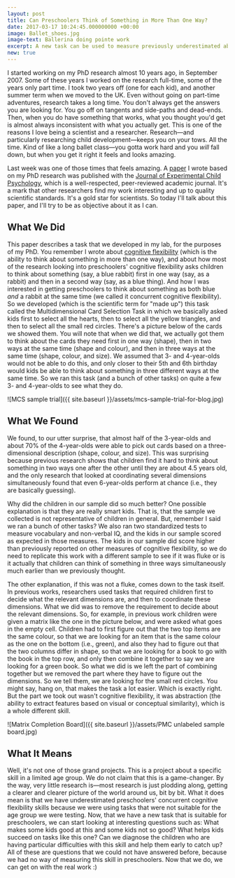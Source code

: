 ```yaml
---
layout: post
title: Can Preschoolers Think of Something in More Than One Way?
date: 2017-03-17 10:24:45.000000000 +00:00
image: Ballet_shoes.jpg
image-text: Ballerina doing pointe work
excerpt: A new task can be used to measure previously underestimated abilities
new: true
---
```


I started working on my PhD research almost 10 years ago, in September 2007. Some of these years I worked on the research full-time, some of the years only part time. I took two years off (one for each kid), and another summer term when we moved to the UK. Even without going on part-time adventures, research takes a long time. You don't always get the answers you are looking for. You go off on tangents and side-paths and dead-ends. Then, when you do have something that works, what you thought you'd get is almost always inconsistent with what you actually get. This is one of the reasons I love being a scientist and a researcher. Research&mdash;and particularly researching child development&mdash;keeps you on your tows. All the time. Kind of like a long ballet class&mdash;you gotta work hard and you *will* fall down, but when you get it right it feels and looks amazing.

Last week was one of those times that feels amazing. A [paper](http://www.sciencedirect.com/science/article/pii/S0022096517300954) I wrote based on my PhD research was published with the [Journal of Experimental Child Psychology](https://www.journals.elsevier.com/journal-of-experimental-child-psychology), which is a well-respected, peer-reviewed academic journal. It's a mark that other researchers find my work interesting and up to quality scientific standards. It's a gold star for scientists. So today I'll talk about this paper, and I'll try to be as objective about it as I can.

## What We Did
This paper describes a task that we developed in my lab, for the purposes of my PhD. You remember I wrote about [cognitive flexibility](https://galpod.com/stretching-the-mind) (which is the ability to think about something in more than one way), and about how most of the research looking into preschoolers' cognitive flexibility asks children to think about something (say, a blue rabbit) first in one way (say, as a rabbit) and then in a second way (say, as a blue thing). And how I was interested in getting preschoolers to think about something as both blue *and* a rabbit at the same time (we called it concurrent cognitive flexibility). So we developed (which is the scientific term for "made up") this task called the Multidimensional Card Selection Task in which we basically asked kids first to select all the hearts, then to select all the yellow triangles, and then to select all the small red circles. There's a picture below of the cards we showed them. You will note that when we did that, we actually got them to think about the cards they need first in one way (shape), then in two ways at the same time (shape and colour), and then in three ways at the same time (shape, colour, and size). We assumed that 3- and 4-year-olds would not be able to do this, and only closer to their 5th and 6th birthday would kids be able to think about something in three different ways at the same time. So we ran this task (and a bunch of other tasks) on quite a few 3- and 4-year-olds to see what they do.

![MCS sample trial]({{ site.baseurl }}/assets/mcs-sample-trial-for-blog.jpg)

## What We Found
We found, to our utter surprise, that almost half of the 3-year-olds and about 70% of the 4-year-olds were able to pick out cards based on a three-dimensional description (shape, colour, and size). This was surprising because previous research shows that children find it hard to think about something in two ways one after the other until they are about 4.5 years old, and the only research that looked at coordinating several dimensions simultaneously found that even 6-year-olds perform at chance (i.e., they are basically guessing).

Why did the children in our sample did so much better? One possible explanation is that they are really smart kids. That is, that the sample we collected is not representative of children in general. But, remember I said we ran a bunch of other tasks? We also ran two standardized tests to measure vocabulary and non-verbal IQ, and the kids in our sample scored as expected in those measures. The kids in our sample did score higher than previously reported on other measures of cognitive flexibility, so we do need to replicate this work with a different sample to see if it was fluke or is it actually that children can think of something in three ways simultaneously much earlier than we previously thought.

The other explanation, if this was not a fluke, comes down to the task itself. In previous works, researchers used tasks that required children first to decide what the relevant dimensions are, and then to coordinate these dimensions. What we did was to remove the requirement to decide about the relevant dimensions. So, for example, in previous work children were given a matrix like the one in the picture below, and were asked what goes in the empty cell. Children had to first figure out that the two top items are the same colour, so that we are looking for an item that is the same colour as the one on the bottom (i.e., green), and also they had to figure out that the two columns differ in shape, so that we are looking for a book to go with the book in the top row, and only then combine it together to say we are looking for a green book. So what we did is we left the part of combining together but we removed the part where they have to figure out the dimensions. So we tell them, we are looking for the small red circles. You might say, hang on, that makes the task a lot easier. Which is exactly right. But the part we took out wasn't cognitive flexibility, it was abstraction (the ability to extract features based on visual or conceptual similarity), which is a whole different skill.

![Matrix Completion Board]({{ site.baseurl }}/assets/PMC unlabeled sample board.jpg)


## What It Means
Well, it's not one of those grand projects. This is a project about a specific skill in a limited age group. We do not claim that this is a game-changer. By the way, very little research is&mdash;most research is just plodding along, getting a clearer and clearer picture of the world around us, bit by bit. What it does mean is that we have underestimated preschoolers' concurrent cognitive flexibility skills because we were using tasks that were not suitable for the age group we were testing. Now, that we have a new task that is suitable for preschoolers, we can start looking at interesting questions such as: What makes some kids good at this and some kids not so good? What helps kids succeed on tasks like this one? Can we diagnose the children who are having particular difficulties with this skill and help them early to catch up? All of these are questions that we could not have answered before, because we had no way of measuring this skill in preschoolers. Now that we do, we can get on with the real work :)
